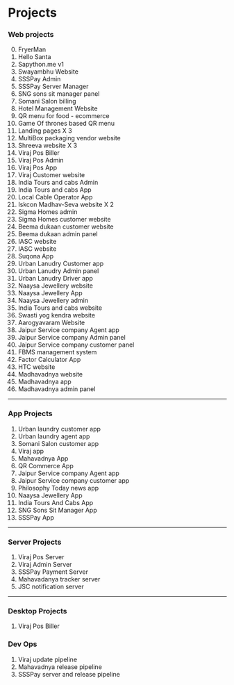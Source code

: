 # Projects 
### Web projects
0. FryerMan
1. Hello Santa
2. Sapython.me v1
3. Swayambhu Website
4. SSSPay Admin
5. SSSPay Server Manager
6. SNG sons sit manager panel
7. Somani Salon billing
8. Hotel Management Website
9. QR menu for food - ecommerce 
10. Game Of thrones based QR menu
11. Landing pages X 3
12. MultiBox packaging vendor website
13. Shreeva website X 3
14. Viraj Pos Biller 
15. Viraj Pos Admin
16. Viraj Pos App
17. Viraj Customer website
18. India Tours and cabs Admin
19. India Tours and cabs App
20. Local Cable Operator App
21. Iskcon Madhav-Seva website X 2
22. Sigma Homes admin 
23. Sigma Homes customer website  
24. Beema dukaan customer website
25. Beema dukaan admin panel
26. IASC website
27. IASC website
28. Suqona App
29. Urban Lanudry Customer app
30. Urban Lanudry Admin panel
31. Urban Lanudry Driver app
32. Naaysa Jewellery website
33. Naaysa Jewellery App
34. Naaysa Jewellery admin
35. India Tours and cabs website
36. Swasti yog kendra website
37. Aarogyavaram Website
38. Jaipur Service company Agent app
39. Jaipur Service company Admin panel
40. Jaipur Service company customer panel
41. FBMS management system
42. Factor Calculator App
43. HTC website
44. Madhavadnya website
45. Madhavadnya app
46. Madhavadnya admin panel

---

### App Projects
1. Urban laundry customer app
2. Urban laundry agent app
3. Somani Salon customer app
4. Viraj app
5. Mahavadnya App
6. QR Commerce App
7. Jaipur Service company Agent app
8. Jaipur Service company customer app
9. Philosophy Today news app
10. Naaysa Jewellery App
11. India Tours And Cabs App
12. SNG Sons Sit Manager App
13. SSSPay App

---

### Server Projects

1. Viraj Pos Server
1. Viraj Admin Server
1. SSSPay Payment Server
1. Mahavadanya tracker server
1. JSC notification server

---

### Desktop Projects

1. Viraj Pos Biller


### Dev Ops

1. Viraj update pipeline
2. Mahavadnya release pipeline
3. SSSPay server and release pipeline